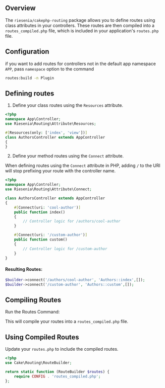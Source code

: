 ## Overview
The `riesenia/cakephp-routing` package allows you to define routes using class attributes  in your controllers. These routes are then compiled into a `routes_compiled.php` file, which is included in your application's `routes.php` file.

## Configuration

if you want to add routes for controllers not in the default app namespace `APP`, pass `namespace` option to the command
```bash
routes:build -n Plugin
```

## Defining routes

1. Define your class routes using the `Resources` attribute.
```php
<?php
namespace App\Controller;
use Riesenia\Routing\Attribute\Resources;

#[Resources(only: ['index', 'view'])]
class AuthorsController extends AppController
{
}
```

2. Define your method routes using the `Connect` attribute.

When defining routes using the `Connect` attribute in PHP, adding `/` to the URI will stop prefixing your route with the controller name.
```php
<?php
namespace App\Controller;
use Riesenia\Routing\Attribute\Connect;

class AuthorsController extends AppController
{
    #[Connect(uri: 'cool-author')]
    public function index()
    {
        // Controller logic for /authors/cool-author
    }

    #[Connect(uri: '/custom-author')]
    public function custom()
    {
        // Controller logic for /custom-author
    }
}
```
#### Resulting Routes:

```php
$builder->connect('/authors/cool-author', 'Authors::index',[]);
$builder->connect('/custom-author', 'Authors::custom',[]);
```

## Compiling Routes
Run the Routes Command:

This will compile your routes into a `routes_compiled.php` file.


## Using Compiled Routes
Update your `routes.php` to include the compiled routes.
```php
<?php
use Cake\Routing\RouteBuilder;

return static function (RouteBuilder $routes) {
    require CONFIG . 'routes_compiled.php';
};
